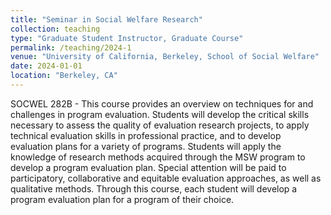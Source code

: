 ```yaml
---
title: "Seminar in Social Welfare Research"
collection: teaching
type: "Graduate Student Instructor, Graduate Course"
permalink: /teaching/2024-1
venue: "University of California, Berkeley, School of Social Welfare"
date: 2024-01-01
location: "Berkeley, CA"
---
```


SOCWEL 282B - This course provides an overview on techniques for and challenges in program evaluation. Students will develop the critical skills necessary to assess the quality of evaluation research projects, to apply technical evaluation skills in professional practice, and to develop evaluation plans for a variety of programs. Students will apply the knowledge of research methods acquired through the MSW program to develop a program evaluation plan. Special attention will be paid to participatory, collaborative and equitable evaluation approaches, as well as qualitative methods. Through this course, each student will develop a program evaluation plan for a program of their choice.